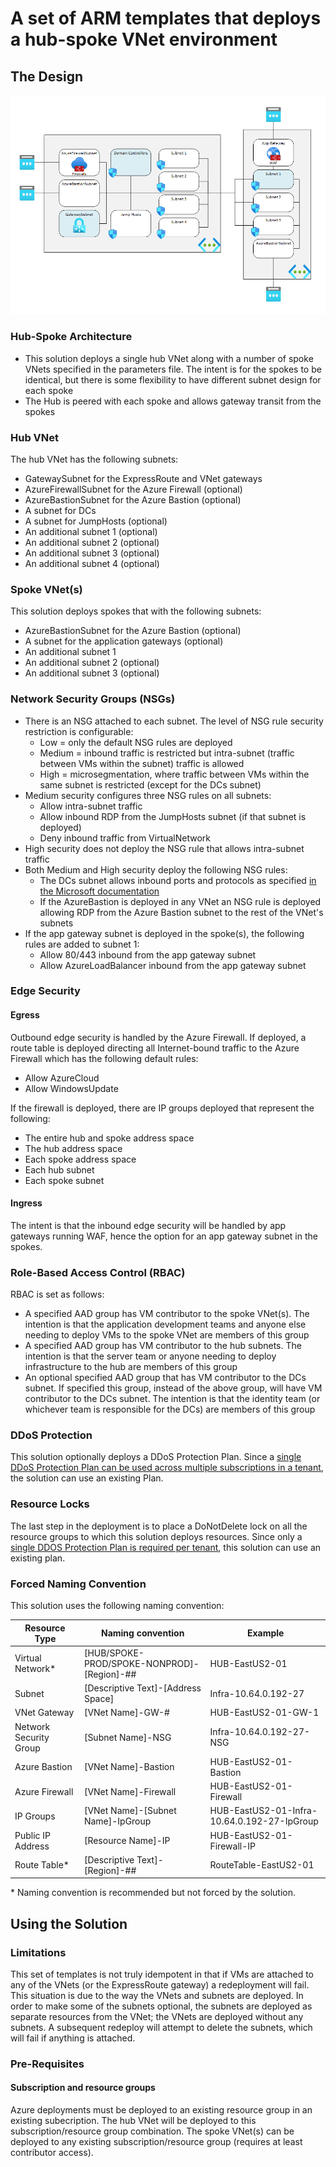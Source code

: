 # A set of ARM templates that deploys a hub-spoke VNet environment

## The Design

![VNet Diagram](/ReadmeFiles/Diagram.png)

### Hub-Spoke Architecture

* This solution deploys a single hub VNet along with a number of spoke VNets specified in the parameters file.  The intent is for the spokes to be identical, but there is some flexibility to have different subnet design for each spoke
* The Hub is peered with each spoke and allows gateway transit from the spokes

### Hub VNet

The hub VNet has the following subnets:

* GatewaySubnet for the ExpressRoute and VNet gateways
* AzureFirewallSubnet for the Azure Firewall (optional)
* AzureBastionSubnet for the Azure Bastion (optional)
* A subnet for DCs
* A subnet for JumpHosts (optional)
* An additional subnet 1 (optional)
* An additional subnet 2 (optional)
* An additional subnet 3 (optional)
* An additional subnet 4 (optional)

### Spoke VNet(s)

This solution deploys spokes that with the following subnets:

* AzureBastionSubnet for the Azure Bastion (optional)
* A subnet for the application gateways (optional)
* An additional subnet 1
* An additional subnet 2 (optional)
* An additional subnet 3 (optional)

### Network Security Groups (NSGs)

* There is an NSG attached to each subnet.  The level of NSG rule security restriction is configurable:
  * Low    = only the default NSG rules are deployed
  * Medium = inbound traffic is restricted but intra-subnet (traffic between VMs within the subnet) traffic is allowed
  * High   = microsegmentation, where traffic between VMs within the same subnet is restricted (except for the DCs subnet)
* Medium security configures three NSG rules on all subnets:
  * Allow intra-subnet traffic
  * Allow inbound RDP from the JumpHosts subnet (if that subnet is deployed)
  * Deny inbound traffic from VirtualNetwork
* High security does not deploy the NSG rule that allows intra-subnet traffic
* Both Medium and High security deploy the following NSG rules:
  * The DCs subnet allows inbound ports and protocols as specified [in the Microsoft documentation](https://docs.microsoft.com/en-us/troubleshoot/windows-server/networking/service-overview-and-network-port-requirements#active-directory-local-security-authority)
  * If the AzureBastion is deployed in any VNet an NSG rule is deployed allowing RDP from the Azure Bastion subnet to the rest of the VNet's subnets
* If the app gateway subnet is deployed in the spoke(s), the following rules are added to subnet 1:
  * Allow 80/443 inbound from the app gateway subnet
  * Allow AzureLoadBalancer inbound from the app gateway subnet

### Edge Security

#### Egress

Outbound edge security is handled by the Azure Firewall.  If deployed, a route table is deployed directing all Internet-bound traffic to the Azure Firewall which has the following default rules:
* Allow AzureCloud
* Allow WindowsUpdate

If the firewall is deployed, there are IP groups deployed that represent the following:
* The entire hub and spoke address space
* The hub address space
* Each spoke address space
* Each hub subnet
* Each spoke subnet

#### Ingress

The intent is that the inbound edge security will be handled by app gateways running WAF, hence the option for an app gateway subnet in the spokes.

### Role-Based Access Control (RBAC)

RBAC is set as follows:
* A specified AAD group has VM contributor to the spoke VNet(s).  The intention is that the application development teams and anyone else needing to deploy VMs to the spoke VNet are members of this group
* A specified AAD group has VM contributor to the hub subnets.  The intention is that the server team or anyone needing to deploy infrastructure to the hub are members of this group
* An optional specified AAD group that has VM contributor to the DCs subnet.  If specified this group, instead of the above group, will have VM contributor to the DCs subnet.  The intention is that the identity team (or whichever team is responsible for the DCs) are members of this group

### DDoS Protection

This solution optionally deploys a DDoS Protection Plan.  Since a [single DDoS Protection Plan can be used across multiple subscriptions in a tenant](https://azure.microsoft.com/en-us/pricing/details/ddos-protection/), the solution can use an existing Plan.

### Resource Locks

The last step in the deployment is to place a DoNotDelete lock on all the resource groups to which this solution deploys resources.  Since only a [single DDOS Protection Plan is required per tenant](https://azure.microsoft.com/en-us/pricing/details/ddos-protection/), this solution can use an existing plan.

### Forced Naming Convention

This solution uses the following naming convention:

| Resource Type | Naming convention | Example |
| --------------| ----------------- | ------- |
| Virtual Network* |[HUB/SPOKE-PROD/SPOKE-NONPROD]-[Region]-## | HUB-EastUS2-01 |
| Subnet | [Descriptive Text]-[Address Space] | Infra-10.64.0.192-27 |
| VNet Gateway | [VNet Name]-GW-# | HUB-EastUS2-01-GW-1 |
| Network Security Group | [Subnet Name]-NSG | Infra-10.64.0.192-27-NSG |
| Azure Bastion | [VNet Name]-Bastion | HUB-EastUS2-01-Bastion |
| Azure Firewall | [VNet Name]-Firewall | HUB-EastUS2-01-Firewall |
| IP Groups | [VNet Name]-[Subnet Name]-IpGroup | HUB-EastUS2-01-Infra-10.64.0.192-27-IpGroup |
| Public IP Address | [Resource Name]-IP | HUB-EastUS2-01-Firewall-IP |
| Route Table* | [Descriptive Text]-[Region]-## | RouteTable-EastUS2-01

&ast; Naming convention is recommended but not forced by the solution.

## Using the Solution

### Limitations

This set of templates is not truly idempotent in that if VMs are attached to any of the VNets (or the ExpressRoute gateway) a redeployment will fail.  This situation is due to the way the VNets and subnets are deployed.  In order to make some of the subnets optional, the subnets are deployed as separate resources from the VNet; the VNets are deployed without any subnets.  A subsequent redeploy will attempt to delete the subnets, which will fail if anything is attached.

### Pre-Requisites

#### Subscription and resource groups

Azure deployments must be deployed to an existing resource group in an existing subecription.  The hub VNet will be deployed to this subscription/resource group combination. The spoke VNet(s) can be deployed to any existing subscription/resource group (requires at least contributor access). 

